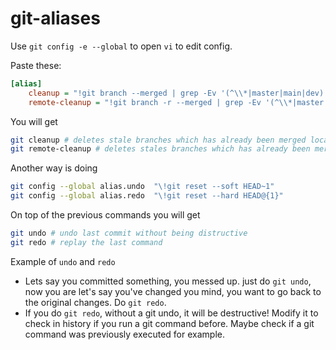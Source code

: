 # git-aliases

Use `git config -e --global` to open `vi` to edit config.

Paste these:

```ini
[alias]
    cleanup = "!git branch --merged | grep -Ev '(^\\*|master|main|dev)' | xargs git branch -d && echo 'Merged Branches cleaned ✨'"
    remote-cleanup = "!git branch -r --merged | grep -Ev '(^\\*|master|main|dev)' | xargs -n 1 git push --delete origin && echo 'Merged Remote Branches cleaned ✨'"
```

You will get

```bash
git cleanup # deletes stale branches which has already been merged locally
git remote-cleanup # deletes stales branches which has already been merge remotely
```

Another way is doing

```bash
git config --global alias.undo  "\!git reset --soft HEAD~1" 
git config --global alias.redo  "\!git reset --hard HEAD@{1}"
```

On top of the previous commands you will get

```bash
git undo # undo last commit without being distructive
git redo # replay the last command
```

Example of `undo` and `redo`
- Lets say you committed something, you messed up. just do `git undo`, now you are let's say you've changed you mind, you want to go back to the original changes. Do `git redo`.
- If you do `git redo`, without a git undo, it will be destructive! Modify it to check in history if you run a git command before. Maybe check if a git command was previously executed for example.
